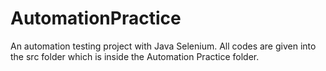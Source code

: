 # AutomationPractice
An automation testing project with Java Selenium.
All codes are given into the src folder which is inside the Automation Practice folder.
